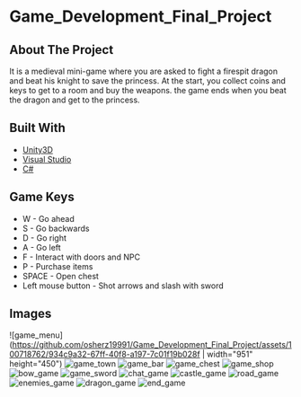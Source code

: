 # Game_Development_Final_Project

## About The Project

It is a medieval mini-game where you are asked to fight a firespit dragon and beat his knight to save the princess. At the start, you collect coins and keys to get to a room and buy the weapons.
the game ends when you beat the dragon and get to the princess.

## Built With

- [Unity3D](https://unity.com/)
- [Visual Studio](https://visualstudio.microsoft.com/)
- [C#](https://docs.microsoft.com/en-us/dotnet/csharp/)

## Game Keys
-  W - Go ahead
-  S - Go backwards
-  D - Go right
-  A - Go left
-  F - Interact with doors and NPC
-  P - Purchase items
-  SPACE - Open chest
-  Left mouse button - Shot arrows and slash with sword

  ## Images
![game_menu](https://github.com/osherz19991/Game_Development_Final_Project/assets/100718762/934c9a32-67ff-40f8-a197-7c01f19b028f | width="951" height="450")
![game_town](https://github.com/osherz19991/Game_Development_Final_Project/assets/100718762/f9c1cf46-8464-403d-a66a-f55fb1e92f73)
![game_bar](https://github.com/osherz19991/Game_Development_Final_Project/assets/100718762/353bd933-454b-4d29-ba34-6ac0bd2bc021)
![game_chest](https://github.com/osherz19991/Game_Development_Final_Project/assets/100718762/6b4ecf4c-0a02-47fc-b865-71c712d5366f)
![game_shop](https://github.com/osherz19991/Game_Development_Final_Project/assets/100718762/a372b458-de16-453d-976e-e6b9340b0f6c)
![bow_game](https://github.com/osherz19991/Game_Development_Final_Project/assets/100718762/adc93b07-0de5-49e4-a5aa-0fdfacafba5d)
![game_sword](https://github.com/osherz19991/Game_Development_Final_Project/assets/100718762/96bd9301-d45d-4cd0-88b7-e9fd24099188)
![chat_game](https://github.com/osherz19991/Game_Development_Final_Project/assets/100718762/5b0fd96c-8ba5-4d33-a671-7495e73ad2a8)
![castle_game](https://github.com/osherz19991/Game_Development_Final_Project/assets/100718762/94831626-5496-4b1e-86f4-11df1d47c354)
![road_game](https://github.com/osherz19991/Game_Development_Final_Project/assets/100718762/c9e205e5-e7c8-4069-b45d-281728885f04)
![enemies_game](https://github.com/osherz19991/Game_Development_Final_Project/assets/100718762/6f3750e6-0da5-435e-b725-3338e600d4bb)
![dragon_game](https://github.com/osherz19991/Game_Development_Final_Project/assets/100718762/12011495-946c-49eb-a69f-89da4efa06da)
![end_game](https://github.com/osherz19991/Game_Development_Final_Project/assets/100718762/059ac258-8599-4f12-a2ac-b3477a7219b2)
